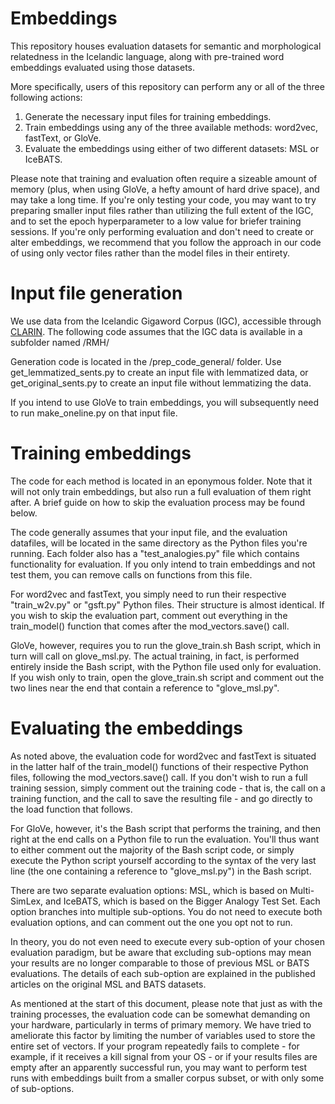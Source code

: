 # Embeddings

This repository houses evaluation datasets for semantic and morphological relatedness in the Icelandic language, along with pre-trained word embeddings evaluated using those datasets.

More specifically, users of this repository can perform any or all of the three following actions:

1. Generate the necessary input files for training embeddings.
2. Train embeddings using any of the three available methods: word2vec, fastText, or GloVe.
3. Evaluate the embeddings using either of two different datasets: MSL or IceBATS.

Please note that training and evaluation often require a sizeable amount of memory (plus, when using GloVe, a hefty amount of hard drive space), and may take a long time. If you're only testing your code, you may want to try preparing smaller input files rather than utilizing the full extent of the IGC, and to set the epoch hyperparameter to a low value for briefer training sessions. If you're only performing evaluation and don't need to create or alter embeddings, we recommend that you follow the approach in our code of using only vector files rather than the model files in their entirety.

# Input file generation
We use data from the Icelandic Gigaword Corpus (IGC), accessible through [CLARIN](https://clarin.is/en/resources/gigaword/). The following code assumes that the IGC data is available in a subfolder named /RMH/

Generation code is located in the /prep_code_general/ folder. Use get_lemmatized_sents.py to create an input file with lemmatized data, or get_original_sents.py to create an input file without lemmatizing the data.

If you intend to use GloVe to train embeddings, you will subsequently need to run make_oneline.py on that input file.

# Training embeddings


The code for each method is located in an eponymous folder. Note that it will not only train embeddings, but also run a full evaluation of them right after. A brief guide on how to skip the evaluation process may be found below.

The code generally assumes that your input file, and the evaluation datafiles, will be located in the same directory as the Python files you're running. Each folder also has a "test_analogies.py" file which contains functionality for evaluation. If you only intend to train embeddings and not test them, you can remove calls on functions from this file.

For word2vec and fastText, you simply need to run their respective "train_w2v.py" or "gsft.py" Python files. Their structure is almost identical. If you wish to skip the evaluation part, comment out everything in the train_model() function that comes after the mod_vectors.save() call.

GloVe, however, requires you to run the glove_train.sh Bash script, which in turn will call on glove_msl.py. The actual training, in fact, is performed entirely inside the Bash script, with the Python file used only for evaluation. If you wish only to train, open the glove_train.sh script and comment out the two lines near the end that contain a reference to "glove_msl.py".


# Evaluating the embeddings

As noted above, the evaluation code for word2vec and fastText is situated in the latter half of the train_model() functions of their respective Python files, following the mod_vectors.save() call. If you don't wish to run a full training session, simply comment out the training code - that is, the call on a training function, and the call to save the resulting file - and go directly to the load function that follows.

For GloVe, however, it's the Bash script that performs the training, and then right at the end calls on a Python file to run the evaluation. You'll thus want to either comment out the majority of the Bash script code, or simply execute the Python script yourself according to the syntax of the very last line (the one containing a reference to "glove_msl.py") in the Bash script.

There are two separate evaluation options: MSL, which is based on Multi-SimLex, and IceBATS, which is based on the Bigger Analogy Test Set. Each option branches into multiple sub-options. You do not need to execute both evaluation options, and can comment out the one you opt not to run.

In theory, you do not even need to execute every sub-option of your chosen evaluation paradigm, but be aware that excluding sub-options may mean your results are no longer comparable to those of previous MSL or BATS evaluations. The details of each sub-option are explained in the published articles on the original MSL and BATS datasets.

As mentioned at the start of this document, please note that just as with the training processes, the evaluation code can be somewhat demanding on your hardware, particularly in terms of primary memory. We have tried to ameliorate this factor by limiting the number of variables used to store the entire set of vectors. If your program repeatedly fails to complete - for example, if it receives a kill signal from your OS - or if your results files are empty after an apparently successful run, you may want to perform test runs with embeddings built from a smaller corpus subset, or with only some of sub-options.

